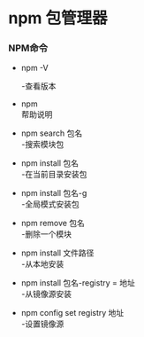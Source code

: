 # npm 包管理器

### NPM命令

- npm -V

  -查看版本

- npm  
  帮助说明

- npm search 包名  
  -搜索模块包

- npm install 包名  
  -在当前目录安装包

- npm install 包名-g  
  -全局模式安装包

- npm remove 包名  
  -删除一个模块
- npm install 文件路径  
  -从本地安装
- npm install 包名-registry = 地址  
  -从镜像源安装
- npm config set registry 地址  
  -设置镜像源

